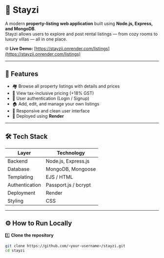 # 🏡 Stayzi

A modern **property-listing web application** built using **Node.js, Express, and MongoDB**.  
Stayzi allows users to explore and post rental listings — from cozy rooms to luxury villas — all in one place.  

🌐 **Live Demo:** [https://stayzii.onrender.com/listings](https://stayzii.onrender.com/listings)

---

## 📌 Features

- 🏘️ Browse all property listings with details and prices  
- 🧾 View tax-inclusive pricing (+18% GST)  
- 👤 User authentication (Login / Signup)  
- 🏠 Add, edit, and manage your own listings  
- 📱 Responsive and clean user interface  
- 🚀 Deployed using **Render**

---

## 🛠️ Tech Stack

| Layer | Technology |
|-------|-------------|
| Backend | Node.js, Express.js |
| Database | MongoDB, Mongoose |
| Templating | EJS / HTML |
| Authentication | Passport.js / bcrypt |
| Deployment | Render |
| Styling | CSS |

---

## ⚙️ How to Run Locally

1️⃣ **Clone the repository**
```bash
git clone https://github.com/<your-username>/stayzi.git
cd stayzi
